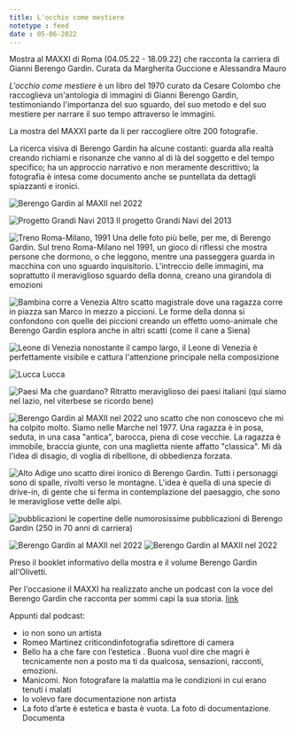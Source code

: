 ```yaml
---
title: L'occhio come mestiere
notetype : feed
date : 05-06-2022
---
```


Mostra al MAXXI di Roma (04.05.22 - 18.09.22) che racconta la carriera di Gianni Berengo Gardin. Curata da Margherita Guccione e Alessandra Mauro

_L'occhio come mestiere_ è un libro del 1970 curato da Cesare Colombo che raccoglieva un'antologia di immagini di Gianni Berengo Gardin, testimoniando l'importanza del suo sguardo, del suo metodo e del suo mestiere per narrare il suo tempo attraverso le immagini.

La mostra del MAXXI parte da li per raccogliere oltre 200 fotografie.

La ricerca visiva di Berengo Gardin ha alcune costanti: guarda alla realtà creando richiami e risonanze che vanno al di là del soggetto e del tempo specifico; ha un approccio narrativo e non meramente descrittivo; la fotografia è intesa come documento anche se puntellata da dettagli spiazzanti e ironici.

![Berengo Gardin al MAXII nel 2022](/assets/foto/2022/berengogardin-01.jpg)

![Progetto Grandi Navi 2013](/assets/foto/2022/berengogardin-02.jpg)
Il progetto Grandi Navi del 2013

![Treno Roma-Milano, 1991](/assets/foto/2022/berengogardin-03.jpg)
Una delle foto più belle, per me, di Berengo Gardin. Sul treno Roma-Milano nel 1991, un gioco di riflessi che mostra persone che dormono, o che leggono, mentre una passeggera guarda in macchina con uno sguardo inquisitorio.
L'intreccio delle immagini, ma soprattutto il meraviglioso sguardo della donna, creano una girandola di emozioni

![Bambina corre a Venezia](/assets/foto/2022/berengogardin-04.jpg)
Altro scatto magistrale dove una ragazza corre in piazza san Marco in mezzo a piccioni. Le forme della donna si confondono con quelle dei piccioni creando un effetto uomo-animale che Berengo Gardin esplora anche in altri scatti (come il cane a Siena)

![Leone di Venezia](/assets/foto/2022/berengogardin-05.jpg)
nonostante il campo largo, il Leone di Venezia è perfettamente visibile e cattura l'attenzione principale nella composizione

![Lucca](/assets/foto/2022/berengogardin-06.jpg)
Lucca

![Paesi](/assets/foto/2022/berengogardin-07.jpg)
Ma che guardano?
Ritratto meraviglioso dei paesi italiani (qui siamo nel lazio, nel viterbese se ricordo bene)

![Berengo Gardin al MAXII nel 2022](/assets/foto/2022/berengogardin-08.jpg)
uno scatto che non conoscevo che mi ha colpito molto. Siamo nelle Marche nel 1977. Una ragazza è in posa, seduta, in una casa "antica", barocca, piena di cose vecchie. La ragazza è immobile, braccia giunte, con una maglietta niente affatto "classica". Mi dà l'idea di disagio, di voglia di ribellione, di obbedienza forzata.

![Alto Adige](/assets/foto/2022/berengogardin-09.jpg)
uno scatto direi ironico di Berengo Gardin. Tutti i personaggi sono di spalle, rivolti verso le montagne. L'idea è quella di una specie di drive-in, di gente che si ferma in contemplazione del paesaggio, che sono le meravigliose vette delle alpi.

![pubblicazioni](/assets/foto/2022/berengogardin-10.jpg)
le copertine delle numorosissime pubblicazioni di Berengo Gardin (250 in 70 anni di carriera)

![Berengo Gardin al MAXII nel 2022](/assets/foto/2022/berengogardin-11.jpg)
![Berengo Gardin al MAXII nel 2022](/assets/foto/2022/berengogardin-12.jpg)

Preso il booklet informativo della mostra e il volume Berengo Gardin all'Olivetti.

Per l'occasione il MAXXI ha realizzato anche un podcast con la voce del Berengo Gardin che racconta per sommi capi la sua storia.
[link](https://www.spreaker.com/user/15728549/ritratti-1-sono-gianni-berengo-gardin)

Appunti dal podcast:
-   io non sono un artista
-   Romeo Martinez criticondinfotografia sdirettore di camera
-   Bello ha a che fare con l’estetica . Buona vuol dire che magri è tecnicamente non a posto ma ti da qualcosa, sensazioni, racconti, emozioni. 
-   Manicomi. Non fotografare la malattia ma le condizioni in cui erano tenuti i malati
-   Io volevo fare documentazione non artista
-   La foto d’arte è estetica e basta è vuota. La foto di documentazione. Documenta
